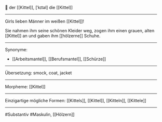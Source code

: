 🔵 der [[Kittel]], [ˈkɪtəl]
die [[Kittel]]

---
Girls lieben Männer im weißen [[Kittel]]! 

Sie nahmen ihm seine schönen Kleider weg, zogen ihm einen grauen, alten [[Kittel]] an und gaben ihm [[hölzerne]] Schuhe. 

---
Synonyme:
- [[Arbeitsmantel]], [[Berufsmantel]], [[Schürze]]

---
Übersetzung: smock, coat, jacket

---
Morpheme:
[[Kittel]]

---
Einzigartige mögliche Formen: [[Kittels]], [[Kittel]], [[Kitteln]], [[Kittele]]

---
#Substantiv #Maskulin, [[Hölzern]]